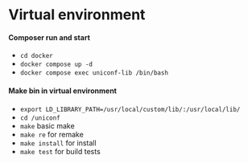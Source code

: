 # Virtual environment
#### Composer run and start

- `cd docker`
- `docker compose up -d`
- `docker compose exec uniconf-lib /bin/bash`

#### Make bin in virtual environment

- `export LD_LIBRARY_PATH=/usr/local/custom/lib/:/usr/local/lib/`
- `cd /uniconf`
- `make` basic make
- `make re` for remake
- `make install` for install
- `make test` for build tests
